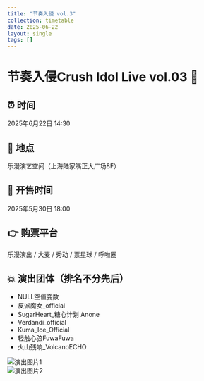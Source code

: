 ```yaml
---
title: "节奏入侵 vol.3"
collection: timetable
date: 2025-06-22
layout: single
tags: []
---
```


# 节奏入侵Crush Idol Live vol.03 🎉  

## ⏰ **时间**
2025年6月22日 14:30  
## 📍 **地点**
乐漫演艺空间（上海陆家嘴正大广场8F）  
## 🎫 **开售时间**
2025年5月30日 18:00  
## 👉 **购票平台**
乐漫演出 / 大麦 / 秀动 / 票星球 / 呼啦圈  

## 💥 **演出团体**（排名不分先后） 
- NULL空值变数  
- 反派魔女_official  
- SugarHeart_糖心计划 Anone  
- Verdandi_official  
- Kuma_Ice_Official  
- 轻触心弦FuwaFuwa  
- 火山残响_VolcanoECHO  

![演出图片1](/timetable/2025/06/22/1.jpg)  
![演出图片2](/timetable/2025/06/22/2.jpg)  